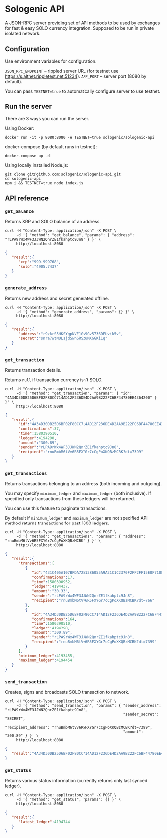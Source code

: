 # Sologenic API

A JSON-RPC server providing set of API methods to be used by exchanges for fast & easy SOLO currency integration. Supposed to be run in private isolated network.

## Configuration

Use environment variables for configuration.

`JSON_RPC_ENDPOINT` – rippled server URL (for testnet use https://s.altnet.rippletest.net:51234).
`APP_PORT` – server port (8080 by default).

You can pass `TESTNET=true` to automatically configure server to use testnet.

## Run the server

There are 3 ways you can run the server.

Using Docker:

```shell script
docker run -it -p 8080:8080 -e TESTNET=true sologenic/sologenic-api
```

docker-compose (by default runs in testnet):

```shell script
docker-compose up -d
```

Using locally installed Node.js:

```shell script
git clone git@github.com:sologenic/sologenic-api.git
cd sologenic-api
npm i && TESTNET=true node index.js
```

## API reference

### `get_balance`

Returns XRP and SOLO balance of an address.

```shell script
curl -H "Content-Type: application/json" -X POST \
     -d '{ "method": "get_balance", "params": { "address": "rLPA9rWx4WF3JJWN2QnrZE1fkahptc9Jn8" } }' \
     http://localhost:8080
```

```json
{
   "result":{
      "xrp":"999.999768",
      "solo":"4905.7437"
   }
}
```

### `generate_address`

Returns new address and secret generated offline.

```shell script
curl -H "Content-Type: application/json" -X POST \
     -d '{ "method": "generate_address", "params": {} }' \
     http://localhost:8080
```

```json
{
   "result":{
      "address":"r9zkrS5HKSYgpNVE1Gs9Gv5736DEUvik5v",
      "secret":"snra7wtNULsjdSwnGRS2uMXGGKi1q"
   }
}
```

### `get_transaction`

Returns transaction details. 

Returns `null` if transaction currency isn't SOLO.

```shell script
curl -H "Content-Type: application/json" -X POST \
     -d '{ "method": "get_transaction", "params": { "id": "4A34D30DB25D6BF02F80CC714AD12F236DE4D2AA9B222FC6BF44780EE4364200" } }' \
     http://localhost:8080
```

```json
{
   "result":{
      "id":"4A34D30DB25D6BF02F80CC714AD12F236DE4D2AA9B222FC6BF44780EE4364200",
      "confirmations":37,
      "time":1580390510,
      "ledger":4194290,
      "amount":"300.89",
      "sender":"rLPA9rWx4WF3JJWN2QnrZE1fkahptc9Jn8",
      "recipient":"rnuBmbM6tVv6R5FXYGr7cCgPoXKQBzMCBK?dt=7399"
   }
}
```

### `get_transactions`

Returns transactions belonging to an address (both incoming and outgoing).

You may specify `minimum_ledger` and `maximum_ledger` (both inclusive). If specified only transactions from these ledgers will be returned.

You can use this feature to paginate transactions.

By default if `minimum_ledger` and `maximum_ledger` are not specified API method returns transactions for past 1000 ledgers.

```shell script
curl -H "Content-Type: application/json" -X POST \
     -d '{ "method": "get_transactions", "params": { "address": "rnuBmbM6tVv6R5FXYGr7cCgPoXKQBzMCBK" } }' \
     http://localhost:8080
```

```json
{
   "result":{
      "transactions":[
         {
            "id":"431C405A107BFDA7251386055A9A31C1C2370F2FF2FF15E0F710F09BDDF29E5A",
            "confirmations":17,
            "time":1580390952,
            "ledger":4194437,
            "amount":"30.33",
            "sender":"rLPA9rWx4WF3JJWN2QnrZE1fkahptc9Jn8",
            "recipient":"rnuBmbM6tVv6R5FXYGr7cCgPoXKQBzMCBK?dt=766"
         },
         {
            "id":"4A34D30DB25D6BF02F80CC714AD12F236DE4D2AA9B222FC6BF44780EE4364200",
            "confirmations":164,
            "time":1580390510,
            "ledger":4194290,
            "amount":"300.89",
            "sender":"rLPA9rWx4WF3JJWN2QnrZE1fkahptc9Jn8",
            "recipient":"rnuBmbM6tVv6R5FXYGr7cCgPoXKQBzMCBK?dt=7399"
         }
      ],
      "minimum_ledger":4193455,
      "maximum_ledger":4194454
   }
}
```

### `send_transaction`

Creates, signs and broadcasts SOLO transaction to network.

```shell script
curl -H "Content-Type: application/json" -X POST \
     -d '{ "method": "send_transaction", "params": { "sender_address": "rLPA9rWx4WF3JJWN2QnrZE1fkahptc9Jn8",
                                                     "sender_secret": "SECRET",
                                                     "recipient_address": "rnuBmbM6tVv6R5FXYGr7cCgPoXKQBzMCBK?dt=7399",
                                                     "amount": "300.89" } }' \
     http://localhost:8080
```

```json
{
   "result":"4A34D30DB25D6BF02F80CC714AD12F236DE4D2AA9B222FC6BF44780EE4364200"
}
```

### `get_status`

Returns various status information (currently returns only last synced ledger). 

```shell script
curl -H "Content-Type: application/json" -X POST \
     -d '{ "method": "get_status", "params": {} }' \
     http://localhost:8080
```

```json
{
   "result":{
      "latest_ledger":4194744
   }
}
```
